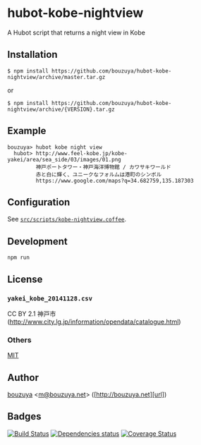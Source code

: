 # hubot-kobe-nightview

A Hubot script that returns a night view in Kobe

## Installation

    $ npm install https://github.com/bouzuya/hubot-kobe-nightview/archive/master.tar.gz

or

    $ npm install https://github.com/bouzuya/hubot-kobe-nightview/archive/{VERSION}.tar.gz

## Example

    bouzuya> hubot kobe night view
      hubot> http://www.feel-kobe.jp/kobe-yakei/area/sea_side/03/images/01.png
             神戸ポートタワー・神戸海洋博物館 / カワサキワールド
             赤と白に輝く、ユニークなフォルムは港町のシンボル
             https://www.google.com/maps?q=34.682759,135.187303

## Configuration

See [`src/scripts/kobe-nightview.coffee`](src/scripts/kobe-nightview.coffee).

## Development

`npm run`

## License

### `yakei_kobe_20141128.csv`

CC BY 2.1 神戸市 (http://www.city.lg.jp/information/opendata/catalogue.html)

### Others

[MIT](LICENSE)

## Author

[bouzuya][user] &lt;[m@bouzuya.net][mail]&gt; ([http://bouzuya.net][url])

## Badges

[![Build Status][travis-badge]][travis]
[![Dependencies status][david-dm-badge]][david-dm]
[![Coverage Status][coveralls-badge]][coveralls]

[travis]: https://travis-ci.org/bouzuya/hubot-kobe-nightview
[travis-badge]: https://travis-ci.org/bouzuya/hubot-kobe-nightview.svg?branch=master
[david-dm]: https://david-dm.org/bouzuya/hubot-kobe-nightview
[david-dm-badge]: https://david-dm.org/bouzuya/hubot-kobe-nightview.png
[coveralls]: https://coveralls.io/r/bouzuya/hubot-kobe-nightview
[coveralls-badge]: https://img.shields.io/coveralls/bouzuya/hubot-kobe-nightview.svg
[user]: https://github.com/bouzuya
[mail]: mailto:m@bouzuya.net
[url]: http://bouzuya.net
